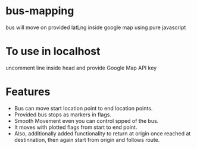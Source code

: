 # bus-mapping
bus will move on provided latLng inside google map using pure javascript

# To use in localhost
uncomment line inside head and provide Google Map API key

# Features
- Bus can move start location point to end location points.
- Provided bus stops as markers in flags.
- Smooth Movement even you can control spped of the bus.
- It moves with plotted flags from start to end point.
- Also, additionally added functionality to return at origin once reached at destinnation, then again start from origin and follows route.
